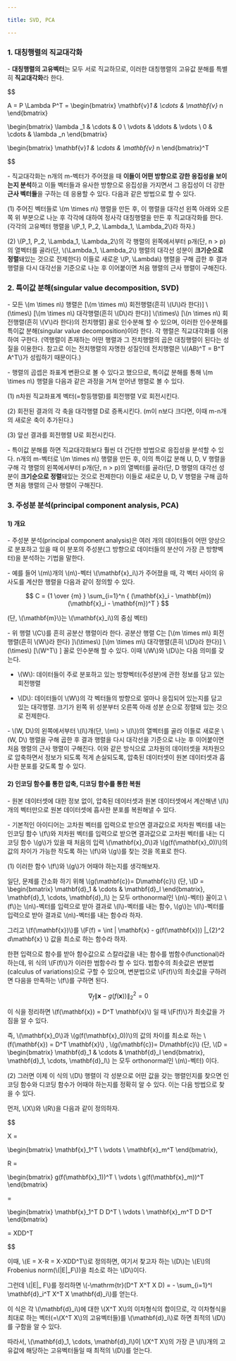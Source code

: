 ```yaml
---

title: SVD, PCA

---
```





### 1. 대칭행렬의 직교대각화

\- **대칭행렬의 고유벡터**는 모두 서로 직교하므로, 이러한 대칭행렬의 고유값 분해를 특별히 **직교대각화**라 한다.

$$ 

A = P \Lambda P^T = \begin{bmatrix} \mathbf{v}_1 & \cdots & \mathbf{v}_ n \end{bmatrix} 

\begin{bmatrix} 
\lambda _1 & \cdots & 0 \\
\vdots & \ddots & \vdots \\
0 & \cdots & \lambda _n 
\end{bmatrix} 

\begin{bmatrix} \mathbf{v}_1 & \cdots & \mathbf{v}_ n \end{bmatrix}^T

$$

\- 직교대각화는 n개의 m-벡터가 주어졌을 때 **이들이 어떤 방향으로 강한 응집성을 보이는지 분석**하고 이들 벡터들과 유사한 방향으로 응집성을 가지면서 그 응집성이 더 강한 **근사 벡터들**을 구하는 데 응용할 수 있다. 다음과 같은 방법으로 할 수 있다.

(1) 주어진 벡터들로 \\(m \times n\\) 행렬을 만든 후, 이 행렬을 대각선 왼쪽 아래와 오른쪽 위 부분으로 나눈 후 각각에 대하여 정사각 대칭행렬을 만든 후 직교대각화를 한다. (각각의 고유벡터 행렬을 \\(P_1, P_2, \Lambda_1, \Lambda_2\\)라 하자.)

(2) \\(P_1, P_2, \Lambda_1, \Lambda_2\\)의 각 행렬의 왼쪽에서부터 p개(단, n > p)의 열벡터를 골라(단, \\(\Lambda_1, \Lambda_2\\) 행렬의 대각선 성분이 **크기순으로 정렬**돼있는 것으로 전제한다) 이들로 새로운 \\(P, \Lambda\\) 행렬을 구해 곱한 후 결과 행렬을 다시 대각선을 기준으로 나눈 후 이어붙이면 처음 행렬의 근사 행렬이 구해진다.





### 2. 특이값 분해(singular value decomposition, SVD)


\- 모든 \\(m \times n\\) 행렬은 [\\(m \times m\\) 회전행렬(흔히 \\(U\\)라 한다)] \\(\times\\) [\\(m \times n\\) 대각행렬(흔히 \\(D\\)라 한다)] \\(\times\\) [\\(n \times n\\) 회전행렬(흔히 \\(V\\)라 한다)의 전치행렬] 꼴로 인수분해 할 수 있으며, 이러한 인수분해를 특이값 분해(singular value decomposition)이라 한다. 각 행렬은 직교대각화를 이용하여 구한다. (역행렬이 존재하는 어떤 행렬과 그 전치행렬의 곱은 대칭행렬이 된다는 성질을 이용한다. 참고로 이는 전치행렬의 자명한 성질인데 전치행렬은 \\((AB)^T = B^T A^T\\)가 성립하기 때문이다.)

\- 행렬의 곱셉은 좌표계 변환으로 볼 수 있다고 했으므로, 특이값 분해를 통해 \\(m \times n\\) 행렬을 다음과 같은 과정을 거쳐 얻어낸 행렬로 볼 수 있다.

(1) n차원 직교좌표계 벡터(=항등행렬)를 회전행렬 V로 회전시킨다.

(2) 회전된 결과의 각 축을 대각행렬 D로 증폭시킨다. (m이 n보다 크다면, 이때 m-n개의 새로운 축이 추가된다.)

(3) 앞선 결과를 회전행렬 U로 회전시킨다.

\- 특이값 분해를 하면 직교대각화보다 훨씬 더 간단한 방법으로 응집성을 분석할 수 있다. n개의 m-벡터로 \\(m \times n\\) 행렬을 만든 후, 이의 특이값 분해 U, D, V 행렬을 구해 각 행렬의 왼쪽에서부터 p개(단, n > p)의 열벡터를 골라(단, D 행렬의 대각선 성분이 **크기순으로 정렬**돼있는 것으로 전제한다) 이들로 새로운 U, D, V 행렬을 구해 곱하면 처음 행렬의 근사 행렬이 구해진다. 



### 3. 주성분 분석(principal component analysis, PCA)

#### 1) 개요

\- 주성분 분석(principal component analysis)은 여러 개의 데이터들이 어떤 양상으로 분포하고 있을 때 이 분포의 주성분(그 방향으로 데이터들의 분산이 가장 큰 방향벡터)을 분석하는 기법을 말한다.

\- 예를 들어 \\(m\\)개의 \\(n\\)-벡터 \\(\mathbf{x}_i\\)가 주어졌을 때, 각 벡터 사이의 유사도를 계산한 행렬을 다음과 같이 정의할 수 있다.

$$ C = {1 \over {m} } \sum_{i=1}^n { (\mathbf{x}_i - \mathbf{m}) (\mathbf{x}_i - \mathbf{m})^T } $$

(단, \\(\mathbf{m}\\)는 \\(\mathbf{x}_i\\)의 중심 벡터)

\- 위 행렬 \\(C\\)를 흔히 공분산 행렬이라 한다. 공분산 행렬 C는 [\\(m \times m\\) 회전행렬(흔히 \\(W\\)라 한다) ]\\(\times\\) [\\(m \times m\\) 대각행렬(흔히 \\(D\\)라 한다)] \\(\times\\) [\\(W^T\\) ] 꼴로 인수분해 할 수 있다. 이때 \\(W\\)와 \\(D\\)는 다음 의미를 갖는다.

- \\(W\\): 데이터들이 주로 분포하고 있는 방향벡터(주성분)에 관한 정보를 담고 있는 회전행렬

- \\(D\\): 데이터들이 \\(W\\)의 각 벡터들의 방향으로 얼마나 응집되어 있는지를 담고 있는 대각행렬. 크기가 왼쪽 위 성분부터 오른쪽 아래 성분 순으로 정렬돼 있는 것으로 전제한다.

\- \\(W, D\\)의 왼쪽에서부터 \\(l\\)개(단, \\(m\\) > \\(l\\))의 열벡터를 골라 이들로 새로운 \\(W, D\\) 행렬을 구해 곱한 후 결과 행렬을 다시 대각선을 기준으로 나눈 후 이어붙이면 처음 행렬의 근사 행렬이 구해진다. 이와 같은 방식으로 고차원의 데이터셋을 저차원으로 압축하면서 정보가 되도록 적게 손실되도록, 압축된 데이터셋이 원본 데이터셋과 흡사한 분포를 갖도록 할 수 있다.


#### 2) 인코딩 함수를 통한 압축, 디코딩 함수를 통한 복원

\- 원본 데이터셋에 대한 정보 없이, 압축된 데이터셋과 원본 데이터셋에서 계산해낸 \\(l\\)개의 벡터만으로 원본 데이터셋에 흡사한 분포를 복원해낼 수 있다. 

\- 기본적인 아이디어는 고차원 벡터를 입력으로 받으면 결과값으로 저차원 벡터를 내는 인코딩 함수 \\(f\\)와 저차원 벡터를 입력으로 받으면 결과값으로 고차원 벡터를 내는 디코딩 함수 \\(g\\)가 있을 때 처음의 입력 \\(\mathbf{x}_0\\)과 \\(g(f(\mathbf{x}_0))\\)의 값의 차이가 가능한 작도록 하는 \\(f\\)와 \\(g\\)를 찾는 것을 목표로 한다. 

(1) 이러한 함수 \\(f\\)와 \\(g\\)가 어때야 하는지를 생각해보자.

일단, 문제를 간소화 하기 위해 \\(g(\mathbf{c})= D\mathbf{c}\\) (단, \\(D = \begin{bmatrix} \mathbf{d}_1 & \cdots & \mathbf{d}_l \end{bmatrix}, \mathbf{d}_1, \cdots, \mathbf{d}_l\\) 는 모두 orthonormal인 \\(n\\)-벡터) 꼴이고 \\(f\\)는 \\(n\\)-벡터를 입력으로 받아 결과로 \\(l\\)-벡터를 내는 함수, \\(g\\)는 \\(l\\)-벡터를 입력으로 받아 결과로 \\(n\\)-벡터를 내는 함수라 하자.

그리고 \\(f(\mathbf{x})\\)를 \\(F(f) = \int \| \mathbf{x} - g(f(\mathbf{x})) \|_{2}^2 d\mathbf{x} \\) 값을 최소로 하는 함수라 하자. 

한편 입력으로 함수를 받아 함수값으로 스칼라값을 내는 함수를 범함수(functional)라 하는데, 위 식의 \\(F(f)\\)가 이러한 범함수라 할 수 있다. 범함수의 최솟값은 변분법(calculus of variations)으로 구할 수 있으며, 변분법으로 \\(F(f)\\)의 최솟값을 구하려면 다음을 만족하는 \\(f\\)를 구하면 된다.

$$
\nabla_f \| \mathbf{x} - g(f(\mathbf{x})) \|_2^2 = 0 
$$

이 식을 정리하면 \\(f(\mathbf{x}) = D^T \mathbf{x}\\) 일 때 \\(F(f)\\)가 최솟값을 가짐을 알 수 있다.


즉, \\(\mathbf{x}_0\\)과 \\(g(f(\mathbf{x}_0))\\)의 값의 차이를 최소로 하는 \\(f(\mathbf{x}) = D^T \mathbf{x}\\) ,  \\(g(\mathbf{c})= D\mathbf{c}\\) (단, \\(D = \begin{bmatrix} \mathbf{d}_1 & \cdots & \mathbf{d}_l \end{bmatrix}, \mathbf{d}_1, \cdots, \mathbf{d}_l\\) 는 모두 orthonormal인 \\(n\\)-벡터) 이다.


(2) 그러면 이제 이 식의 \\(D\\) 행렬이 각 성분으로 어떤 값을 갖는 행렬인지를 찾으면 인코딩 함수와 디코딩 함수가 어때야 하는지를 정확히 알 수 있다. 이는 다음 방법으로 찾을 수 있다.

먼저, \\(X\\)와 \\(R\\)을 다음과 같이 정의하자.

$$

X = 

\begin{bmatrix} \mathbf{x}_1^T \\ 
\vdots \\
\mathbf{x}_m^T \end{bmatrix},


R = 

\begin{bmatrix} g(f(\mathbf{x}_1))^T \\ 
\vdots \\
g(f(\mathbf{x}_m))^T \end{bmatrix}

= 

\begin{bmatrix} \mathbf{x}_1^T D D^T \\ 
\vdots \\
\mathbf{x}_m^T D D^T \end{bmatrix}

= XDD^T

$$

이때, \\(E = X-R = X-XDD^T\\)로 정의하면, 여기서 찾고자 하는 \\(D\\)는 \\(E\\)의 Frobenius norm(\\(\|E\|_F\\))을 최소로 하는 \\(D\\)이다. 

그런데 \\(\|E\|_ F\\)를 정리하면 \\(-\mathrm{tr}(D^T X^T X D) = - \sum_{i=1}^l \mathbf{d}_i^T X^T X \mathbf{d}_i\\)를 얻는다. 

이 식은 각 \\(\mathbf{d}_i\\)에 대한 \\(X^T X\\)의 이차형식의 합이므로, 각 이차형식을 최대로 하는 벡터(=\\(X^T X\\)의 고유벡터들)를 \\(\mathbf{d}_i\\)로 하면 최적의 \\(D\\)를 구함을 알 수 있다.

따라서, \\(\mathbf{d}_1, \cdots, \mathbf{d}_l\\)이 \\(X^T X\\)의 가장 큰 \\(l\\)개의 고유값에 해당하는 고유벡터들일 때 최적의 \\(D\\)를 얻는다.


